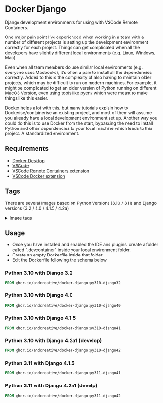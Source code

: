 # Docker Django

Django development environments for using with VSCode Remote Containers.

One major pain point I’ve experienced when working in a team with a number of different projects is setting up the development environment correctly for each project. Things can get complicated when all the developers have slightly different local environments (e.g. Linux, Windows, Mac)

Even when all team members do use similar local environments (e.g. everyone uses Macbooks), it’s often a pain to install all the dependencies correctly. Added to this is the complexity of also having to maintain older projects, which may be difficult to run on modern machines. For example, it might be complicated to get an older version of Python running on different MacOS Version, even using tools like pyenv which were meant to make things like this easier.

Docker helps a lot with this, but many tutorials explain how to Dockerise/containerise an existing project, and most of them will assume you already have a local development environment set up. Another way you could do this is to use Docker from the start, bypassing the need to install Python and other dependencies to your local machine which leads to this project. A standardized environment.  

## Requirements

- [Docker Desktop](https://www.docker.com/products/docker-desktop/)
- [VSCode](https://code.visualstudio.com/)
- [VSCode Remote Containers extension](https://marketplace.visualstudio.com/items?itemName=ms-vscode-remote.remote-containers)
- [VSCode Docker extension](https://code.visualstudio.com/docs/containers/overview)

## Tags

There are several images based on Python Versions (3.10 / 3.11) and Django versions (3.2 / 4.0 / 4.1.5 / 4.2a)  

<details><summary>Image tags</summary>
    <p>py310-django32 (Python 3.10 with Django 3.2)</p>
    <p>py310-django40 (Python 3.10 with Django 4.0)<p>
    <p>py310-django41 (Python 3.10 with Django 4.1.5)</p>
    <p>py310-django42 (Python 3.10 with Django 4.2a1)</p>
    <p>py311-django41 (Python 3.11 with Django 4.1.5)</p>
    <p>py311-django42 (Python 3.11 wih Django 4.2a1)</p>
</details>

## Usage

- Once you have installed and enabled the IDE and plugins, create a folder called ".devcontainer" inside your local environment folder.
- Create an empty Dockerfile inside that folder
- Edit the Dockerfile following the schema below

### Python 3.10 with Django 3.2

```dockerfile
FROM ghcr.io/ahdcreative/docker-django:py310-django32
```

### Python 3.10 with Django 4.0  

```dockerfile
FROM ghcr.io/ahdcreative/docker-django:py310-django40
```

### Python 3.10 with Django 4.1.5  

```dockerfile
FROM ghcr.io/ahdcreative/docker-django:py310-django41
```

### Python 3.10 with Django 4.2a1 (develop)

```dockerfile
FROM ghcr.io/ahdcreative/docker-django:py310-django42
```

### Python 3.11 with Django 4.1.5

```dockerfile
FROM ghcr.io/ahdcreative/docker-django:py311-django41
```

### Python 3.11 with Django 4.2a1 (develp)

```dockerfile
FROM ghcr.io/ahdcreative/docker-django:py311-django42
```
